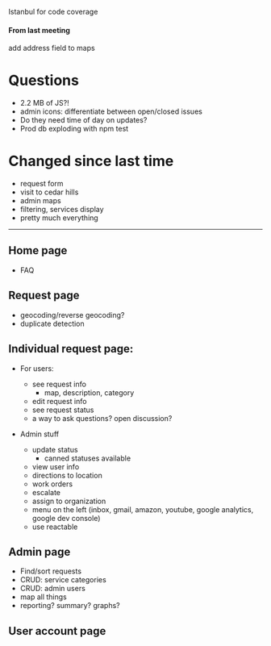 Istanbul for code coverage

#### From last meeting
add address field to maps

# Questions

- 2.2 MB of JS?!
- admin icons: differentiate between open/closed issues 
- Do they need time of day on updates?
- Prod db exploding with npm test

# Changed since last time
- request form
- visit to cedar hills
- admin maps
- filtering, services display
- pretty much everything

------------------

## Home page
- FAQ

## Request page
- geocoding/reverse geocoding?
- duplicate detection

## Individual request page:
- For users:
    + see request info
        * map, description, category
    + edit request info
    + see request status
    + a way to ask questions? open discussion? 

- Admin stuff  
    + update status
        * canned statuses available
    + view user info
    + directions to location
    + work orders
    + escalate
    + assign to organization
    + menu on the left (inbox, gmail, amazon, youtube, google analytics, google dev console)
    + use reactable

## Admin page
- Find/sort requests
- CRUD: service categories
- CRUD: admin users
- map all things
- reporting? summary? graphs?

## User account page
